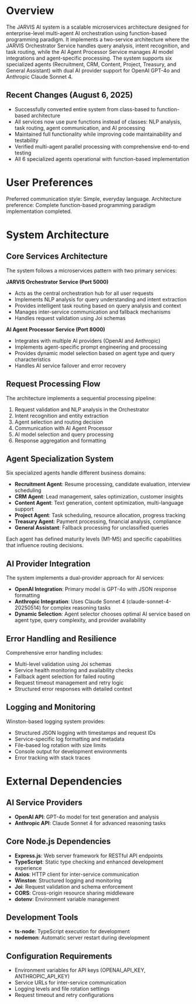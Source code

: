 # Overview

The JARVIS AI system is a scalable microservices architecture designed for enterprise-level multi-agent AI orchestration using function-based programming paradigm. It implements a two-service architecture where the JARVIS Orchestrator Service handles query analysis, intent recognition, and task routing, while the AI Agent Processor Service manages AI model integrations and agent-specific processing. The system supports six specialized agents (Recruitment, CRM, Content, Project, Treasury, and General Assistant) with dual AI provider support for OpenAI GPT-4o and Anthropic Claude Sonnet 4.

## Recent Changes (August 6, 2025)
- Successfully converted entire system from class-based to function-based architecture
- All services now use pure functions instead of classes: NLP analysis, task routing, agent communication, and AI processing
- Maintained full functionality while improving code maintainability and testability
- Verified multi-agent parallel processing with comprehensive end-to-end testing
- All 6 specialized agents operational with function-based implementation

# User Preferences

Preferred communication style: Simple, everyday language.
Architecture preference: Complete function-based programming paradigm implementation completed.

# System Architecture

## Core Services Architecture

The system follows a microservices pattern with two primary services:

**JARVIS Orchestrator Service (Port 5000)**
- Acts as the central orchestration hub for all user requests
- Implements NLP analysis for query understanding and intent extraction
- Provides intelligent task routing based on query analysis and context
- Manages inter-service communication and fallback mechanisms
- Handles request validation using Joi schemas

**AI Agent Processor Service (Port 8000)**
- Integrates with multiple AI providers (OpenAI and Anthropic)
- Implements agent-specific prompt engineering and processing
- Provides dynamic model selection based on agent type and query characteristics
- Handles AI service failover and error recovery

## Request Processing Flow

The architecture implements a sequential processing pipeline:
1. Request validation and NLP analysis in the Orchestrator
2. Intent recognition and entity extraction
3. Agent selection and routing decision
4. Communication with AI Agent Processor
5. AI model selection and query processing
6. Response aggregation and formatting

## Agent Specialization System

Six specialized agents handle different business domains:
- **Recruitment Agent**: Resume processing, candidate evaluation, interview scheduling
- **CRM Agent**: Lead management, sales optimization, customer insights  
- **Content Agent**: Text generation, content optimization, multi-language support
- **Project Agent**: Task scheduling, resource allocation, progress tracking
- **Treasury Agent**: Payment processing, financial analysis, compliance
- **General Assistant**: Fallback processing for unclassified queries

Each agent has defined maturity levels (M1-M5) and specific capabilities that influence routing decisions.

## AI Provider Integration

The system implements a dual-provider approach for AI services:
- **OpenAI Integration**: Primary model is GPT-4o with JSON response formatting
- **Anthropic Integration**: Uses Claude Sonnet 4 (claude-sonnet-4-20250514) for complex reasoning tasks
- **Dynamic Selection**: Agent selector chooses optimal AI service based on agent type, query complexity, and provider availability

## Error Handling and Resilience

Comprehensive error handling includes:
- Multi-level validation using Joi schemas
- Service health monitoring and availability checks  
- Fallback agent selection for failed routing
- Request timeout management and retry logic
- Structured error responses with detailed context

## Logging and Monitoring

Winston-based logging system provides:
- Structured JSON logging with timestamps and request IDs
- Service-specific log formatting and metadata
- File-based log rotation with size limits
- Console output for development environments
- Error tracking with stack traces

# External Dependencies

## AI Service Providers
- **OpenAI API**: GPT-4o model for text generation and analysis
- **Anthropic API**: Claude Sonnet 4 for advanced reasoning tasks

## Core Node.js Dependencies
- **Express.js**: Web server framework for RESTful API endpoints
- **TypeScript**: Static type checking and enhanced development experience
- **Axios**: HTTP client for inter-service communication
- **Winston**: Structured logging and monitoring
- **Joi**: Request validation and schema enforcement
- **CORS**: Cross-origin resource sharing middleware
- **dotenv**: Environment variable management

## Development Tools
- **ts-node**: TypeScript execution for development
- **nodemon**: Automatic server restart during development

## Configuration Requirements
- Environment variables for API keys (OPENAI_API_KEY, ANTHROPIC_API_KEY)
- Service URLs for inter-service communication
- Logging levels and file rotation settings
- Request timeout and retry configurations